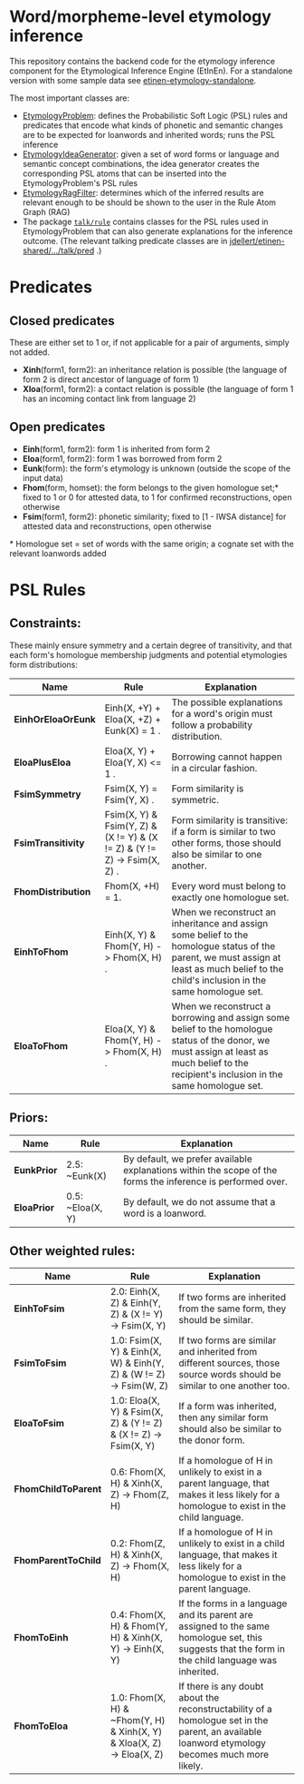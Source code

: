 # Word/morpheme-level etymology inference

This repository contains the backend code for the etymology inference component for the Etymological Inference Engine (EtInEn).
For a standalone version with some sample data see [etinen-etymology-standalone](https://github.com/verenablaschke/etinen-etymology-standalone).

The most important classes are:

- [EtymologyProblem](https://github.com/verenablaschke/etinen-etymology/blob/master/src/main/java/de/tuebingen/sfs/eie/components/etymology/problems/EtymologyProblem.java):
  defines the Probabilistic Soft Logic (PSL) rules and predicates that encode what kinds of phonetic and semantic
  changes are to be expected for loanwords and inherited words; runs the PSL inference
- [EtymologyIdeaGenerator](https://github.com/verenablaschke/etinen-etymology/blob/master/src/main/java/de/tuebingen/sfs/eie/components/etymology/ideas/EtymologyIdeaGenerator.java):
  given a set of word forms or language and semantic concept combinations, the idea generator creates the corresponding
  PSL atoms that can be inserted into the EtymologyProblem's PSL rules
- [EtymologyRagFilter](https://github.com/verenablaschke/etinen-etymology/blob/master/src/main/java/de/tuebingen/sfs/eie/components/etymology/filter/EtymologyRagFilter.java):
  determines which of the inferred results are relevant enough to be should be shown to the user in the Rule Atom
  Graph (RAG)
- The package [`talk/rule`](https://github.com/verenablaschke/etinen-etymology/tree/master/src/main/java/de/tuebingen/sfs/eie/components/etymology/talk/rule)
  contains classes for the PSL rules used in EtymologyProblem that can also generate explanations for the inference
  outcome. (The relevant talking predicate classes are
  in [jdellert/etinen-shared/.../talk/pred](https://github.com/jdellert/etinen-shared/tree/master/src/main/java/de/tuebingen/sfs/eie/shared/talk/pred)
  .)

# Predicates

## Closed predicates

These are either set to 1 or, if not applicable for a pair of arguments, simply not added.

- **Xinh**(form1, form2): an inheritance relation is possible (the language of form 2 is direct ancestor of language of form 1)
- **Xloa**(form1, form2): a contact relation is possible (the language of form 1 has an incoming contact link from language 2)

## Open predicates

- **Einh**(form1, form2): form 1 is inherited from form 2
- **Eloa**(form1, form2): form 1 was borrowed from form 2
- **Eunk**(form): the form's etymology is unknown (outside the scope of the input data)
- **Fhom**(form, homset): the form belongs to the given homologue set;* fixed to 1 or 0 for attested data, to 1 for confirmed reconstructions, open otherwise
- **Fsim**(form1, form2): phonetic similarity; fixed to [1 - IWSA distance] for attested data and reconstructions, open otherwise

\* Homologue set = set of words with the same origin; a cognate set with the relevant loanwords added

# PSL Rules

## Constraints:

These mainly ensure symmetry and a certain degree of transitivity, 
and that each form's homologue membership judgments and potential etymologies form distributions:

| Name                 | Rule                                                                     | Explanation                                                                                                                                                                                 |
|----------------------|--------------------------------------------------------------------------|---------------------------------------------------------------------------------------------------------------------------------------------------------------------------------------------|
| **EinhOrEloaOrEunk** | Einh(X, +Y) + Eloa(X, +Z) + Eunk(X) = 1 .                                | The possible explanations for a word's origin must follow a probability distribution.                                                                                                       |
| **EloaPlusEloa**     | Eloa(X, Y) + Eloa(Y, X) <= 1 .                                           | Borrowing cannot happen in a circular fashion.                                                                                                                                              |
| **FsimSymmetry**     | Fsim(X, Y) = Fsim(Y, X) .                                                | Form similarity is symmetric.                                                                                                                                                               |
| **FsimTransitivity** | Fsim(X, Y) & Fsim(Y, Z) & (X != Y) & (X != Z) & (Y != Z) -> Fsim(X, Z) . | Form similarity is transitive: if a form is similar to two other forms, those should also be similar to one another.                                                                        |
| **FhomDistribution** | Fhom(X, +H) = 1.                                                         | Every word must belong to exactly one homologue set.                                                                                                                                        |
| **EinhToFhom**       | Einh(X, Y) & Fhom(Y, H) -> Fhom(X, H) .                                  | When we reconstruct an inheritance and assign some belief to the homologue status of the parent, we must assign at least as much belief to the child's inclusion in the same homologue set. |
| **EloaToFhom**       | Eloa(X, Y) & Fhom(Y, H) -> Fhom(X, H) .                                  | When we reconstruct a borrowing and assign some belief to the homologue status of the donor, we must assign at least as much belief to the recipient's inclusion in the same homologue set. |

## Priors:

| Name          | Rule             | Explanation                                                                                                 |
|---------------|------------------|-------------------------------------------------------------------------------------------------------------|
| **EunkPrior** | 2.5: ~Eunk(X)    | By default, we prefer available explanations within the scope of the forms the inference is performed over. |
| **EloaPrior** | 0.5: ~Eloa(X, Y) | By default, we do not assume that a word is a loanword.                                                     |

## Other weighted rules:

| Name                  | Rule                                                                  | Explanation                                                                                                                                        |
|-----------------------|-----------------------------------------------------------------------|----------------------------------------------------------------------------------------------------------------------------------------------------|
| **EinhToFsim**        | 2.0: Einh(X, Z) & Einh(Y, Z) & (X != Y) -> Fsim(X, Y)                 | If two forms are inherited from the same form, they should be similar.                                                                             |
| **FsimToFsim**        | 1.0: Fsim(X, Y) & Einh(X, W) & Einh(Y, Z) & (W != Z) -> Fsim(W, Z)    | If two forms are similar and inherited from different sources, those source words should be similar to one another too.                            |
| **EloaToFsim**        | 1.0: Eloa(X, Y) & Fsim(X, Z) & (Y != Z) & (X != Z) -> Fsim(X, Y)      | If a form was inherited, then any similar form should also be similar to the donor form.                                                           |
| **FhomChildToParent** | 0.6: Fhom(X, H) & Xinh(X, Z) -> Fhom(Z, H)                            | If a homologue of H in unlikely to exist in a parent language, that makes it less likely for a homologue to exist in the child language.           |
| **FhomParentToChild** | 0.2: Fhom(Z, H) & Xinh(X, Z) -> Fhom(X, H)                            | If a homologue of H in unlikely to exist in a child language, that makes it less likely for a homologue to exist in the parent language.           |
| **FhomToEinh**        | 0.4: Fhom(X, H) & Fhom(Y, H) & Xinh(X, Y) -> Einh(X, Y)               | If the forms in a language and its parent are assigned to the same homologue set, this suggests that the form in the child language was inherited. |
| **FhomToEloa**        | 1.0: Fhom(X, H) & ~Fhom(Y, H) & Xinh(X, Y) & Xloa(X, Z) -> Eloa(X, Z) | If there is any doubt about the reconstructability of a homologue set in the parent, an available loanword etymology becomes much more likely.     |
